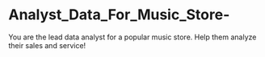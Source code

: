 # Analyst_Data_For_Music_Store-
You are the lead data analyst for a popular music store. Help them analyze their sales and service!
